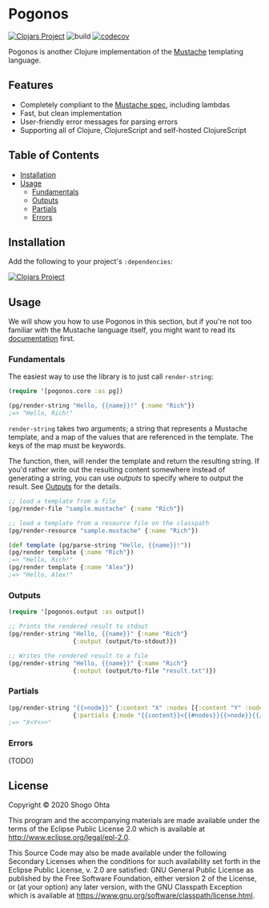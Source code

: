 # Pogonos
[![Clojars Project](https://img.shields.io/clojars/v/pogonos.svg)](https://clojars.org/pogonos)
![build](https://github.com/athos/pogonos/workflows/build/badge.svg)
[![codecov](https://codecov.io/gh/athos/pogonos/branch/master/graph/badge.svg)](https://codecov.io/gh/athos/pogonos)

Pogonos is another Clojure implementation of the [Mustache](http://mustache.github.io/) templating language.

## Features

- Completely compliant to the [Mustache spec](https://github.com/mustache/spec), including lambdas
- Fast, but clean implementation
- User-friendly error messages for parsing errors
- Supporting all of Clojure, ClojureScript and self-hosted ClojureScript

## Table of Contents

- [Installation](#installation)
- [Usage](#usage)
  - [Fundamentals](#fundamentals)
  - [Outputs](#outputs)
  - [Partials](#partials)
  - [Errors](#errors)

## Installation

Add the following to your project's `:dependencies`:

[![Clojars Project](https://clojars.org/pogonos/latest-version.svg)](https://clojars.org/pogonos)

## Usage

We will show you how to use Pogonos in this section, but if you're not too familiar with the Mustache language itself, you might want to read its [documentation](http://mustache.github.io/) first.

### Fundamentals

The easiest way to use the library is to just call `render-string`:

```clojure
(require '[pogonos.core :as pg])

(pg/render-string "Hello, {{name}}!" {:name "Rich"})
;=> "Hello, Rich!"
```

`render-string` takes two arguments; a string that represents a Mustache template,
and a map of the values that are referenced in the template.
The keys of the map must be keywords.

The function, then, will render the template and return the resulting string.
If you'd rather write out the resulting content somewhere instead of generating a string,
you can use *outputs* to specify where to output the result.
See [Outputs](#outputs) for the details.

```clojure
;; load a template from a file
(pg/render-file "sample.mustache" {:name "Rich"})

;; load a template from a resource file on the classpath
(pg/render-resource "sample.mustache" {:name "Rich"})
```

```clojure
(def template (pg/parse-string "Hello, {{name}}!"))
(pg/render template {:name "Rich"})
;=> "Hello, Rich!"
(pg/render template {:name "Alex"})
;=> "Hello, Alex!"
```

### Outputs

```clojure
(require '[pogonos.output :as output])

;; Prints the rendered result to stdout
(pg/render-string "Hello, {{name}}" {:name "Rich"}
                  {:output (output/to-stdout)})

;; Writes the rendered result to a file
(pg/render-string "Hello, {{name}}" {:name "Rich"}
                  {:output (output/to-file "result.txt")})
```

### Partials

```clojure
(pg/render-string "{{>node}}" {:content "X" :nodes [{:content "Y" :nodes []}]}
                  {:partials {:node "{{content}}<{{#nodes}}{{>node}}{{/nodes}}>"}})
;=> "X<Y<>>"
```

### Errors

(TODO)

## License

Copyright © 2020 Shogo Ohta

This program and the accompanying materials are made available under the
terms of the Eclipse Public License 2.0 which is available at
http://www.eclipse.org/legal/epl-2.0.

This Source Code may also be made available under the following Secondary
Licenses when the conditions for such availability set forth in the Eclipse
Public License, v. 2.0 are satisfied: GNU General Public License as published by
the Free Software Foundation, either version 2 of the License, or (at your
option) any later version, with the GNU Classpath Exception which is available
at https://www.gnu.org/software/classpath/license.html.
